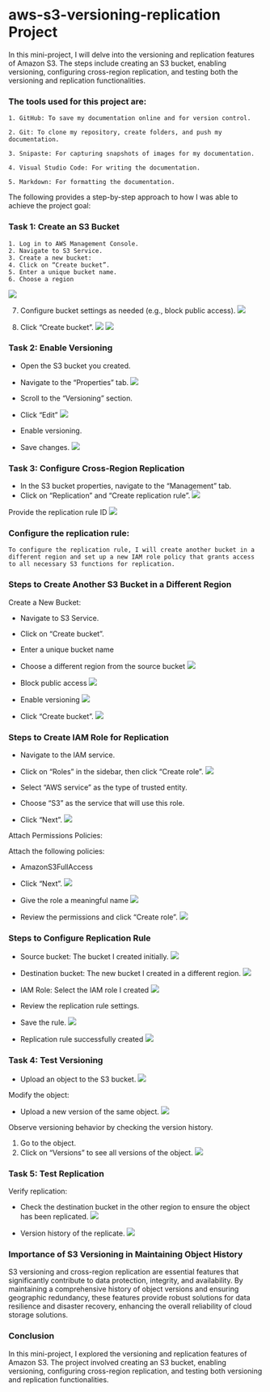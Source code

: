 # aws-s3-versioning-replication Project


In this mini-project, I will delve into the versioning and replication features of Amazon S3. The steps include creating an S3 bucket, enabling versioning, configuring cross-region replication, and testing both the versioning and replication functionalities.

### The tools used for this project are:

    1. GitHub: To save my documentation online and for version control.

    2. Git: To clone my repository, create folders, and push my documentation.

    3. Snipaste: For capturing snapshots of images for my documentation.

    4. Visual Studio Code: For writing the documentation.

    5. Markdown: For formatting the documentation.

The following provides a step-by-step approach to how I was able to achieve the project goal:

### Task 1: Create an S3 Bucket
    1. Log in to AWS Management Console.
    2. Navigate to S3 Service.
    3. Create a new bucket:
    4. Click on “Create bucket”.
    5. Enter a unique bucket name.
    6. Choose a region
![](./img/Task1-Create-an-S3-Bucket/1.bucket-name-and-region.png)

7. Configure bucket settings as needed (e.g., block public access).
![](./img/Task1-Create-an-S3-Bucket/2.block-public-access.png)

8. Click “Create bucket”.
![](./img/Task1-Create-an-S3-Bucket/3.click-create-bucket.png)
![](./img/Task1-Create-an-S3-Bucket/4.bucket-created.png)

### Task 2: Enable Versioning
- Open the S3 bucket you created.
- Navigate to the “Properties” tab.
![](./img/Task2-Enable-Versioning/1.s3-properties.png)

- Scroll to the “Versioning” section.
- Click “Edit”
![](./img/Task2-Enable-Versioning/2.Scroll-to-the-Versioning-edit.png)

- Enable versioning.
- Save changes.
![](./img/Task2-Enable-Versioning/3.enable-versioning-save.png)

### Task 3: Configure Cross-Region Replication
- In the S3 bucket properties, navigate to the “Management” tab.
- Click on “Replication” and “Create replication rule”.
![](./img/Task3-Configure-Cross-Region-Replication/1.s3-management-replication-rule.png)

Provide the replication rule ID
![](./img/Task3-Configure-Cross-Region-Replication/2.replication-rule-ID.png)

### Configure the replication rule:
    To configure the replication rule, I will create another bucket in a different region and set up a new IAM role policy that grants access to all necessary S3 functions for replication.

### Steps to Create Another S3 Bucket in a Different Region
Create a New Bucket:
- Navigate to S3 Service.
- Click on “Create bucket”.
- Enter a unique bucket name
- Choose a different region from the source bucket
![](./img/Task3-Configure-Cross-Region-Replication/Create-Another-S3-Bucket-in-a-Different-Region/1.name-and-region.png)

- Block public access
![](./img/Task3-Configure-Cross-Region-Replication/Create-Another-S3-Bucket-in-a-Different-Region/2.block-public-access.png)

- Enable versioning
![](./img/Task3-Configure-Cross-Region-Replication/Create-Another-S3-Bucket-in-a-Different-Region/3.enable-versioning.png)

- Click “Create bucket”.
![](./img/Task3-Configure-Cross-Region-Replication/Create-Another-S3-Bucket-in-a-Different-Region/4.create-bucket.png)

### Steps to Create IAM Role for Replication
- Navigate to the IAM service.
- Click on “Roles” in the sidebar, then click “Create role”.
![](./img/Task3-Configure-Cross-Region-Replication/Create-IAM-Role-for-Replication/1.click-create-role.png)

- Select “AWS service” as the type of trusted entity.
- Choose “S3” as the service that will use this role.
- Click “Next”.
![](./img/Task3-Configure-Cross-Region-Replication/Create-IAM-Role-for-Replication/2.AWS-service-and-use-case-then-Next.png)

Attach Permissions Policies:

Attach the following policies:
- AmazonS3FullAccess
- Click “Next”.
![](./img/Task3-Configure-Cross-Region-Replication/Create-IAM-Role-for-Replication/3.full-access-policy-NEXT.png)

- Give the role a meaningful name
![](./img/Task3-Configure-Cross-Region-Replication/Create-IAM-Role-for-Replication/4.role-name.png)

- Review the permissions and click “Create role”.
![](./img/Task3-Configure-Cross-Region-Replication/Create-IAM-Role-for-Replication/5.create-role.png)

### Steps to Configure Replication Rule
- Source bucket: The bucket I created initially.
![](./img/Task3-Configure-Cross-Region-Replication/3.source-bucket.png)

- Destination bucket: The new bucket I created in a different region.
![](./img/Task3-Configure-Cross-Region-Replication/4.destination-bucket-and-region.png)

- IAM Role: Select the IAM role I created
![](./img/Task3-Configure-Cross-Region-Replication/5.choose-IAM-role.png)

- Review the replication rule settings.
- Save the rule.
![](./img/Task3-Configure-Cross-Region-Replication/6.save.png)

- Replication rule successfully created
![](./img/Task3-Configure-Cross-Region-Replication/7.replication-rule-created.png)

### Task 4: Test Versioning
- Upload an object to the S3 bucket.
![](./img/Task4-Test-Versioning/1.object-uploaded.png)

Modify the object:
- Upload a new version of the same object.
![](./img/Task4-Test-Versioning/2.object-uploaded-version.png)

Observe versioning behavior by checking the version history.
1. Go to the object.
2. Click on “Versions” to see all versions of the object.
![](./img/Task4-Test-Versioning/3.all-versions-of-my-OBJECT.png)

### Task 5: Test Replication
Verify replication:
- Check the destination bucket in the other region to ensure the object has been replicated.
![](./img/Task5-Test-Replication/2.replication-confirmed-1.png)

- Version history of the replicate.
![](./img/Task5-Test-Replication/1.replication-confirmed-2.png)

### Importance of S3 Versioning in Maintaining Object History
S3 versioning and cross-region replication are essential features that significantly contribute to data protection, integrity, and availability. By maintaining a comprehensive history of object versions and ensuring geographic redundancy, these features provide robust solutions for data resilience and disaster recovery, enhancing the overall reliability of cloud storage solutions.

### Conclusion
In this mini-project, I explored the versioning and replication features of Amazon S3. The project involved creating an S3 bucket, enabling versioning, configuring cross-region replication, and testing both versioning and replication functionalities.